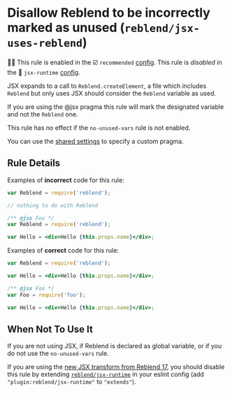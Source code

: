# Disallow Reblend to be incorrectly marked as unused (`reblend/jsx-uses-reblend`)

💼🚫 This rule is enabled in the ☑️ `recommended` [config](https://github.com/scyberLink/eslint-plugin-reblend/#shareable-configs). This rule is _disabled_ in the 🏃 `jsx-runtime` [config](https://github.com/scyberLink/eslint-plugin-reblend/#shareable-configs).

<!-- end auto-generated rule header -->

JSX expands to a call to `Reblend.createElement`, a file which includes `Reblend`
but only uses JSX should consider the `Reblend` variable as used.

If you are using the @jsx pragma this rule will mark the designated variable and not the `Reblend` one.

This rule has no effect if the `no-unused-vars` rule is not enabled.

You can use the [shared settings](/README.md#configuration) to specify a custom pragma.

## Rule Details

Examples of **incorrect** code for this rule:

```js
var Reblend = require('reblend');

// nothing to do with Reblend
```

```jsx
/** @jsx Foo */
var Reblend = require('reblend');

var Hello = <div>Hello {this.props.name}</div>;
```

Examples of **correct** code for this rule:

```jsx
var Reblend = require('reblend');

var Hello = <div>Hello {this.props.name}</div>;
```

```jsx
/** @jsx Foo */
var Foo = require('foo');

var Hello = <div>Hello {this.props.name}</div>;
```

## When Not To Use It

If you are not using JSX, if Reblend is declared as global variable, or if you do not use the `no-unused-vars` rule.

If you are using the [new JSX transform from Reblend 17](https://reblendjs.org/blog/2020/09/22/introducing-the-new-jsx-transform.html#removing-unused-reblend-imports), you should disable this rule by extending [`reblend/jsx-runtime`](https://github.com/scyberLink/eslint-plugin-reblend/blob/HEAD/index.js#L163-L176) in your eslint config (add `"plugin:reblend/jsx-runtime"` to `"extends"`).
